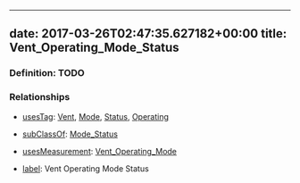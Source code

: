 
---
date: 2017-03-26T02:47:35.627182+00:00
title: Vent_Operating_Mode_Status
---
### Definition: TODO

### Relationships

* [usesTag](https://brickschema.org/schema/1.0/BrickFrame#usesTag): [Vent](https://brickschema.org/schema/1.0/BrickTag#Vent), [Mode](https://brickschema.org/schema/1.0/BrickTag#Mode), [Status](https://brickschema.org/schema/1.0/BrickTag#Status), [Operating](https://brickschema.org/schema/1.0/BrickTag#Operating)

* [subClassOf](http://www.w3.org/2000/01/rdf-schema#subClassOf): [Mode_Status](https://brickschema.org/schema/1.0/Brick#Mode_Status)

* [usesMeasurement](https://brickschema.org/schema/1.0/BrickFrame#usesMeasurement): [Vent_Operating_Mode](https://brickschema.org/schema/1.0/Brick#Vent_Operating_Mode)

* [label](http://www.w3.org/2000/01/rdf-schema#label): Vent Operating Mode Status
